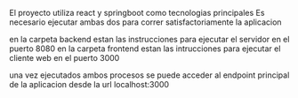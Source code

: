 El proyecto utiliza react y springboot como tecnologias principales
Es necesario ejecutar ambas dos para correr satisfactoriamente la aplicacion

en la carpeta backend estan las instrucciones para ejecutar el servidor en el puerto 8080
en la carpeta frontend estan las intrucciones para ejecutar el cliente web en el puerto 3000

una vez ejecutados ambos procesos se puede acceder al endpoint principal de la aplicacion desde la url localhost:3000

